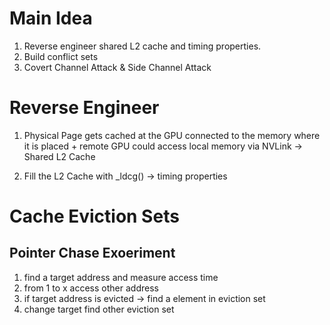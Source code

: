 # Main Idea
1. Reverse engineer shared L2 cache and timing properties.
2. Build conflict sets
3. Covert Channel Attack & Side Channel Attack

# Reverse Engineer
1. Physical Page gets cached at the GPU connected to the memory where it is placed + remote GPU could access local memory via NVLink -> Shared L2 Cache

2. Fill the L2 Cache with _ldcg() -> timing properties

# Cache Eviction Sets
## Pointer Chase Exoeriment

1. find a target address and measure access time
2. from 1 to x access other address
3. if target address is evicted -> find a element in eviction set
4. change target find other eviction set

